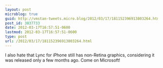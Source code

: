 ```yaml
---
layout: post
microblog: true
guid: http://vmstan-tweets.micro.blog/2012/03/17/181152396913803264.html
post_id: 3037733
date: 2012-03-17T16:57:51-0600
lastmod: 2012-03-17T16:57:51-0600
type: post
url: /2012/03/17/181152396913803264.html
---
```

I also hate that Lync for iPhone still has non-Retina graphics, considering it was released only a few months ago. Come on Microsoft!

